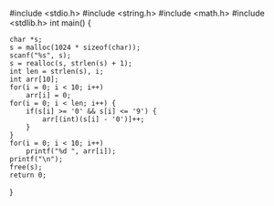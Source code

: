#include <stdio.h>
#include <string.h>
#include <math.h>
#include <stdlib.h>
int main()
{
  
    char *s;
    s = malloc(1024 * sizeof(char));
    scanf("%s", s);
    s = realloc(s, strlen(s) + 1);
    int len = strlen(s), i;
    int arr[10];
    for(i = 0; i < 10; i++)
        arr[i] = 0;
    for(i = 0; i < len; i++) {
        if(s[i] >= '0' && s[i] <= '9') {
            arr[(int)(s[i] - '0')]++;
        }
    }
    for(i = 0; i < 10; i++)
        printf("%d ", arr[i]);
    printf("\n");
    free(s);
    return 0;
}
